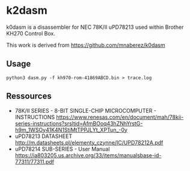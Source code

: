# k2dasm

k0dasm is a disassembler for NEC 78K/II uPD78213 used within Brother KH270 Control Box.

This work is derived from https://github.com/mnaberez/k0dasm

## Usage

    python3 dasm.py -f kh970-rom-41869ABCD.bin > trace.log

## Ressources

- 78K/II SERIES - 8-BIT SINGLE-CHIP MICROCOMPUTER - INSTRUCTIONS
   https://www.renesas.com/en/document/mah/78kii-series-instructions?srsltid=AfmBOoq43hZNhYrstG-h9m_1WSOy41K4N1StjMtTPPJLYt_XPTun_-0y
- uPD78213 DATASHEET
   http://m.datasheets.pl/elementy_czynne/IC/UPD78212A.pdf
- uPD78214 SUB-SERIES - User Manual
   https://ia803205.us.archive.org/33/items/manualsbase-id-77311/77311.pdf
